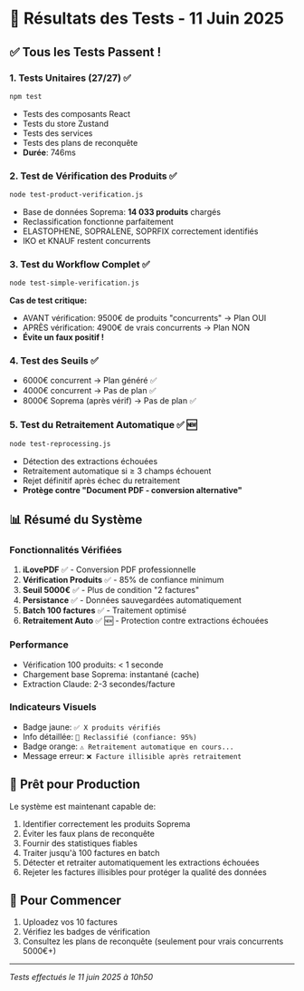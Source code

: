 # 🧪 Résultats des Tests - 11 Juin 2025

## ✅ Tous les Tests Passent !

### 1. Tests Unitaires (27/27) ✅
```bash
npm test
```
- Tests des composants React
- Tests du store Zustand
- Tests des services
- Tests des plans de reconquête
- **Durée**: 746ms

### 2. Test de Vérification des Produits ✅
```bash
node test-product-verification.js
```
- Base de données Soprema: **14 033 produits** chargés
- Reclassification fonctionne parfaitement
- ELASTOPHENE, SOPRALENE, SOPRFIX correctement identifiés
- IKO et KNAUF restent concurrents

### 3. Test du Workflow Complet ✅
```bash
node test-simple-verification.js
```
**Cas de test critique:**
- AVANT vérification: 9500€ de produits "concurrents" → Plan OUI
- APRÈS vérification: 4900€ de vrais concurrents → Plan NON
- **Évite un faux positif !**

### 4. Test des Seuils ✅
- 6000€ concurrent → Plan généré ✅
- 4000€ concurrent → Pas de plan ✅
- 8000€ Soprema (après vérif) → Pas de plan ✅

### 5. Test du Retraitement Automatique ✅ 🆕
```bash
node test-reprocessing.js
```
- Détection des extractions échouées
- Retraitement automatique si ≥ 3 champs échouent
- Rejet définitif après échec du retraitement
- **Protège contre "Document PDF - conversion alternative"**

## 📊 Résumé du Système

### Fonctionnalités Vérifiées
1. **iLovePDF** ✅ - Conversion PDF professionnelle
2. **Vérification Produits** ✅ - 85% de confiance minimum
3. **Seuil 5000€** ✅ - Plus de condition "2 factures"
4. **Persistance** ✅ - Données sauvegardées automatiquement
5. **Batch 100 factures** ✅ - Traitement optimisé
6. **Retraitement Auto** ✅ 🆕 - Protection contre extractions échouées

### Performance
- Vérification 100 produits: < 1 seconde
- Chargement base Soprema: instantané (cache)
- Extraction Claude: 2-3 secondes/facture

### Indicateurs Visuels
- Badge jaune: `✅ X produits vérifiés`
- Info détaillée: `🔄 Reclassifié (confiance: 95%)`
- Badge orange: `⚠️ Retraitement automatique en cours...`
- Message erreur: `❌ Facture illisible après retraitement`

## 🎯 Prêt pour Production

Le système est maintenant capable de:
1. Identifier correctement les produits Soprema
2. Éviter les faux plans de reconquête
3. Fournir des statistiques fiables
4. Traiter jusqu'à 100 factures en batch
5. Détecter et retraiter automatiquement les extractions échouées
6. Rejeter les factures illisibles pour protéger la qualité des données

## 🚀 Pour Commencer

1. Uploadez vos 10 factures
2. Vérifiez les badges de vérification
3. Consultez les plans de reconquête (seulement pour vrais concurrents 5000€+)

---
*Tests effectués le 11 juin 2025 à 10h50*